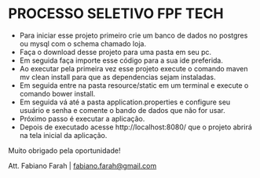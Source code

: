# PROCESSO SELETIVO FPF TECH

 - Para iniciar esse projeto primeiro crie um banco de dados no postgres ou mysql com o schema chamado loja.
 - Faça o download desse projeto para uma pasta em seu pc.
 - Em seguida faça importe esse código para a sua ide preferida.
 - Ao executar pela primeira vez esse projeto execute o comando maven mv clean install para que as dependencias sejam instaladas.
 - Em seguida entre na pasta resource/static em um terminal e execute o comando bower install.
 - Em seguida vá até a pasta application.properties e configure seu usuário e senha e comente o bando de dados que não for usar.
 - Próximo passo é executar a aplicação.
 - Depois de executado acesse http://localhost:8080/ que o projeto abrirá na tela inicial da aplicação.

  Muito obrigado pela oportunidade!

  Att. Fabiano Farah | fabiano.farah@gmail.com
